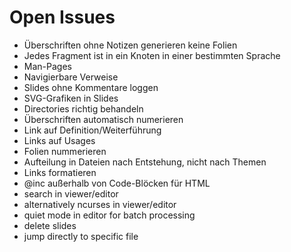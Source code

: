 # Open Issues
* Überschriften ohne Notizen generieren keine Folien
* Jedes Fragment ist in ein Knoten in einer bestimmten Sprache
* Man-Pages
* Navigierbare Verweise
* Slides ohne Kommentare loggen
* SVG-Grafiken in Slides
* Directories richtig behandeln
* Überschriften automatisch numerieren
* Link auf Definition/Weiterführung
* Links auf Usages
* Folien nummerieren
* Aufteilung in Dateien nach Entstehung, nicht nach Themen
* Links formatieren
* @inc außerhalb von Code-Blöcken für HTML
* search in viewer/editor
* alternatively ncurses in viewer/editor
* quiet mode in editor for batch processing
* delete slides
* jump directly to specific file
